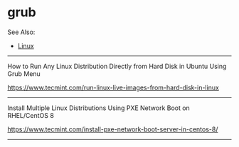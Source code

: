 # grub

See Also:

 - [Linux](Linux.md)

---

How to Run Any Linux Distribution Directly from Hard Disk in Ubuntu Using Grub Menu

https://www.tecmint.com/run-linux-live-images-from-hard-disk-in-linux

---

Install Multiple Linux Distributions Using PXE Network Boot on RHEL/CentOS 8

https://www.tecmint.com/install-pxe-network-boot-server-in-centos-8/

---
